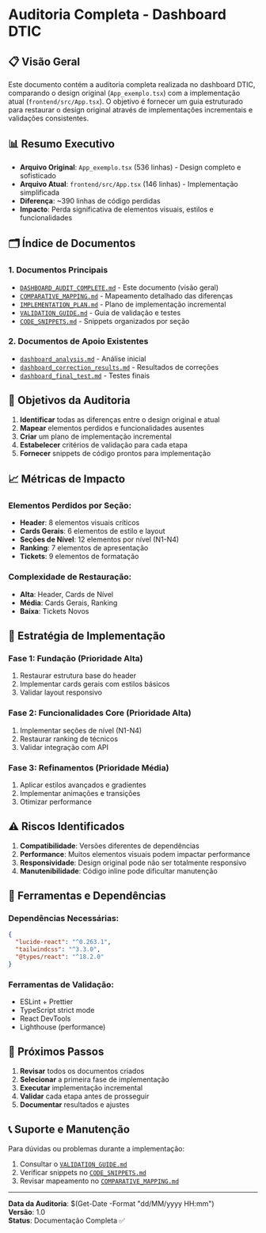 # Auditoria Completa - Dashboard DTIC

## 📋 Visão Geral

Este documento contém a auditoria completa realizada no dashboard DTIC, comparando o design original (`App_exemplo.tsx`) com a implementação atual (`frontend/src/App.tsx`). O objetivo é fornecer um guia estruturado para restaurar o design original através de implementações incrementais e validações consistentes.

## 📊 Resumo Executivo

- **Arquivo Original**: `App_exemplo.tsx` (536 linhas) - Design completo e sofisticado
- **Arquivo Atual**: `frontend/src/App.tsx` (146 linhas) - Implementação simplificada
- **Diferença**: ~390 linhas de código perdidas
- **Impacto**: Perda significativa de elementos visuais, estilos e funcionalidades

## 🗂️ Índice de Documentos

### 1. Documentos Principais
- [`DASHBOARD_AUDIT_COMPLETE.md`](./DASHBOARD_AUDIT_COMPLETE.md) - Este documento (visão geral)
- [`COMPARATIVE_MAPPING.md`](./COMPARATIVE_MAPPING.md) - Mapeamento detalhado das diferenças
- [`IMPLEMENTATION_PLAN.md`](./IMPLEMENTATION_PLAN.md) - Plano de implementação incremental
- [`VALIDATION_GUIDE.md`](./VALIDATION_GUIDE.md) - Guia de validação e testes
- [`CODE_SNIPPETS.md`](./CODE_SNIPPETS.md) - Snippets organizados por seção

### 2. Documentos de Apoio Existentes
- [`dashboard_analysis.md`](./dashboard_analysis.md) - Análise inicial
- [`dashboard_correction_results.md`](./dashboard_correction_results.md) - Resultados de correções
- [`dashboard_final_test.md`](./dashboard_final_test.md) - Testes finais

## 🎯 Objetivos da Auditoria

1. **Identificar** todas as diferenças entre o design original e atual
2. **Mapear** elementos perdidos e funcionalidades ausentes
3. **Criar** um plano de implementação incremental
4. **Estabelecer** critérios de validação para cada etapa
5. **Fornecer** snippets de código prontos para implementação

## 📈 Métricas de Impacto

### Elementos Perdidos por Seção:
- **Header**: 8 elementos visuais críticos
- **Cards Gerais**: 6 elementos de estilo e layout
- **Seções de Nível**: 12 elementos por nível (N1-N4)
- **Ranking**: 7 elementos de apresentação
- **Tickets**: 9 elementos de formatação

### Complexidade de Restauração:
- **Alta**: Header, Cards de Nível
- **Média**: Cards Gerais, Ranking
- **Baixa**: Tickets Novos

## 🚀 Estratégia de Implementação

### Fase 1: Fundação (Prioridade Alta)
1. Restaurar estrutura base do header
2. Implementar cards gerais com estilos básicos
3. Validar layout responsivo

### Fase 2: Funcionalidades Core (Prioridade Alta)
1. Implementar seções de nível (N1-N4)
2. Restaurar ranking de técnicos
3. Validar integração com API

### Fase 3: Refinamentos (Prioridade Média)
1. Aplicar estilos avançados e gradientes
2. Implementar animações e transições
3. Otimizar performance

## ⚠️ Riscos Identificados

1. **Compatibilidade**: Versões diferentes de dependências
2. **Performance**: Muitos elementos visuais podem impactar performance
3. **Responsividade**: Design original pode não ser totalmente responsivo
4. **Manutenibilidade**: Código inline pode dificultar manutenção

## 🔧 Ferramentas e Dependências

### Dependências Necessárias:
```json
{
  "lucide-react": "^0.263.1",
  "tailwindcss": "^3.3.0",
  "@types/react": "^18.2.0"
}
```

### Ferramentas de Validação:
- ESLint + Prettier
- TypeScript strict mode
- React DevTools
- Lighthouse (performance)

## 📝 Próximos Passos

1. **Revisar** todos os documentos criados
2. **Selecionar** a primeira fase de implementação
3. **Executar** implementação incremental
4. **Validar** cada etapa antes de prosseguir
5. **Documentar** resultados e ajustes

## 📞 Suporte e Manutenção

Para dúvidas ou problemas durante a implementação:
1. Consultar o [`VALIDATION_GUIDE.md`](./VALIDATION_GUIDE.md)
2. Verificar snippets no [`CODE_SNIPPETS.md`](./CODE_SNIPPETS.md)
3. Revisar mapeamento no [`COMPARATIVE_MAPPING.md`](./COMPARATIVE_MAPPING.md)

---

**Data da Auditoria**: $(Get-Date -Format "dd/MM/yyyy HH:mm")  
**Versão**: 1.0  
**Status**: Documentação Completa ✅